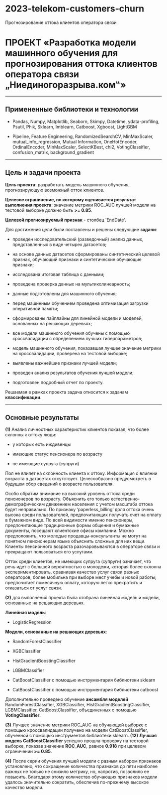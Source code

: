 # 2023-telekom-customers-churn
Прогнозирование оттока клиентов оператора связи

# **ПРОЕКТ «Разработка модели машинного обучения для прогнозирования оттока клиентов оператора связи „Ниединогоразрыва.ком‟»**

---

## **Примененные библиотеки и технологии**

* Pandas, Numpy, Matplotlib, Seaborn, Skimpy, Datetime, ydata-profiling, Psutil, Phik, Sklearn, Imblearn, Catboost, Xgboost, LightGBM

* Pipeline, Feature Engineering, RandomizedSearchCV, MinMaxScaler, mutual_info_regression, Mutual Information, OneHotEncoder, OrdinalEncoder, MinMaxScaler, SelectKBest, chi2, VotingClassifier, confusion_matrix, background_gradient

---

## **Цель и задачи проекта**

**Цель проекта**: разработать модель машинного обучения, прогнозирующую возможный отток клиентов.

**Целевое ограничение, по которому оценивается результат выполнения проекта**: значение метрики ROC_AUC лучшей модели на тестовой выборке должно быть **>= 0.85**.

**Целевой прогнозируемый признак** - столбец 'EndDate'.

Для достижения цели были поставлены и решены следующие **задачи**:

 - проведен исследовательский (разведочный) анализ данных, представленных в виде четырех датасетов; 

 - на основе данных датасетов сформированы синтетический целевой признак, обучающий признаки и синтетические обучающие признаки;

 - исследована итоговая таблица с данными; 

 - проведена проверка данных на мультиколинеарность;

 - данные подготовлены для машинного обучения;

 - перед машинным обучением проведена оптимизация загрузки оперативной памяти;

 - сформированы пайплайны для линейной модели и моделей, основанных на решающих деревьях;

 - все модели машинного обучения обучены с помощью кроссвалидации с определением лучших гиперпараметров;

 - модель машинного обучения, показавшая лучшее значение метрики на кроссвалидации, проверена на тестовой выборке;

 - выявлены важнейшие признаки лучшей модели;

 - проведен анализ результатов обучения лучшей модели;

 - подготовлен подробный отчет по проекту.

Решаемая в рамках проекта задача относится к задачам **классификации**.

---

## **Основные результаты**

 **(1)** Анализ личностных характеристик клиентов показал, что более склонны к оттоку люди:

* у которых есть иждивенцы

* имеющие статус пенсионера по возрасту

* не имеющие супруга (супруги)

Пол не влияет на склонность клиента к оттоку. Информация о влиянии возраста в датасетах отсутствует. Целесообразно предусмотреть в будущем сбор сведений о возрасте пользователя.

Особо обратим внимание на высокий уровень оттока среди пенсионеров по возрасту. Объяснить его только естественно-демографическим движением населения с учетом масштаба оттока будет неправильно. По признаку ‘paperless_billing’ доля оттока очень высока среди пользователей, предпочитающих получать счет на оплату в бумажном виде. По всей видимости именно пенсионеры, предпочитающие традиционные формы общения и бумажные документы, посещают клиентские офисы компании. Можно предположить, что молодые продавцы-консультанты не могут на понятном пенсионерам языке объяснить сложные для них вещи. Клиенты пенсионного возраста разочаровываются в операторе связи и прекращают пользоваться его услугами.

Отток среди клиентов, не имеющих супруга (супруги) означает, что речь идет с большей вероятностью о молодежи, которая более склонна экспериментировать, сравнивая качество услуг связи разных операторов, более мобильна при выборе мест учебы и новой работы; предпочитает помесячную оплату, которую легко прекратить и отказаться от услуг связи.

 **(2)** для выполнения проекта была отобрана линейная модель и модели, основанные на решающих деревьях.

**Линейная модель**:

 * LogisticRegression

**Модели, основанные на решающих деревьях**:

 * RandomForestClassifier

 * XGBClassifier

 * HistGradientBoostingClassifier

 * LGBMClassifier

 * CatBoostClassifier с помощью инструментария библиотеки sklearn

 * CatBoostClassifier с помощью инструментария библиотеки catboost

Дополнительно проведено обучение **ансамбля моделей** RandomForestClassifier, XGBClassifier, HistGradientBoostingClassifier, LGBMClassifier, CatBoostClassifier, объединенных с помощью **VotingClassifier**.

 **(3)** Лучшее значение метрики ROC_AUC на обучающей выборке с помощью кроссвалидации получено на модели CatBoostClassifier, обученной с помощью инструментов библиотеки sklearn. **(12)** **Лучшая модель CatBoostClassifier** успешно прошла проверку на тестовой выборке, показав значение **ROC_AUC**, равное **0.918** при целевом ограничении **>= 0.85**.

 **(4)** После серии обучения лучшей модели с разным набором признаков установлено, что сокращение количества признаков до пяти наиболее важных не только не снизило метрику, но, напротив, позволило ее повысить. Благодаря этому количество обучающих признаков модели удалось значительно сократить, обеспечив по-прежнему высокое качество модели. 
